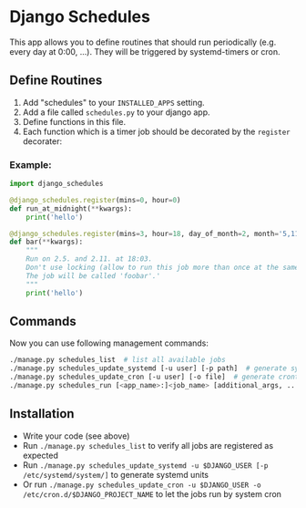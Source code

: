# Django Schedules

This app allows you to define routines that should run periodically (e.g. every day at 0:00, ...).
They will be triggered by systemd-timers or cron.

## Define Routines

1. Add "schedules" to your `INSTALLED_APPS` setting.
2. Add a file called `schedules.py` to your django app.
3. Define functions in this file.
4. Each function which is a timer job should be decorated by the `register` decorater:

### Example:

```py
import django_schedules

@django_schedules.register(mins=0, hour=0)
def run_at_midnight(**kwargs):
    print('hello')

@django_schedules.register(mins=3, hour=18, day_of_month=2, month='5,11', lock=False, job_name='foobar')
def bar(**kwargs):
    """
    Run on 2.5. and 2.11. at 18:03.
    Don't use locking (allow to run this job more than once at the same time).
    The job will be called 'foobar'.'
    """
    print('hello')

```

## Commands

Now you can use following management commands:

```sh
./manage.py schedules_list  # list all available jobs
./manage.py schedules_update_systemd [-u user] [-p path]  # generate systemd units (for user 'user' (default root))
./manage.py schedules_update_cron [-u user] [-o file]  # generate crontab "code" (for user 'user' (default root)) (and write it to file file)
./manage.py schedules_run [<app_name>:]<job_name> [additional_args, ...]  # run the job app_name:job_name
```

## Installation

- Write your code (see above)
- Run `./manage.py schedules_list` to verify all jobs are registered as expected
- Run `./manage.py schedules_update_systemd -u $DJANGO_USER [-p /etc/systemd/system/]` to generate systemd units
- Or run `./manage.py schedules_update_cron -u $DJANGO_USER -o /etc/cron.d/$DJANGO_PROJECT_NAME` to let the jobs run by system cron
